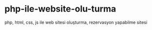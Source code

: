 # php-ile-website-olu-turma
php, html, css, js ile web sitesi oluşturma, rezervasyon yapabilme sitesi
